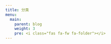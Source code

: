 ```yaml
---
title: 分类
menu:
  main:
    parent: blog
    weight: 3
    pre: <i class="fas fa-fw fa-folder"></i>
---
```

